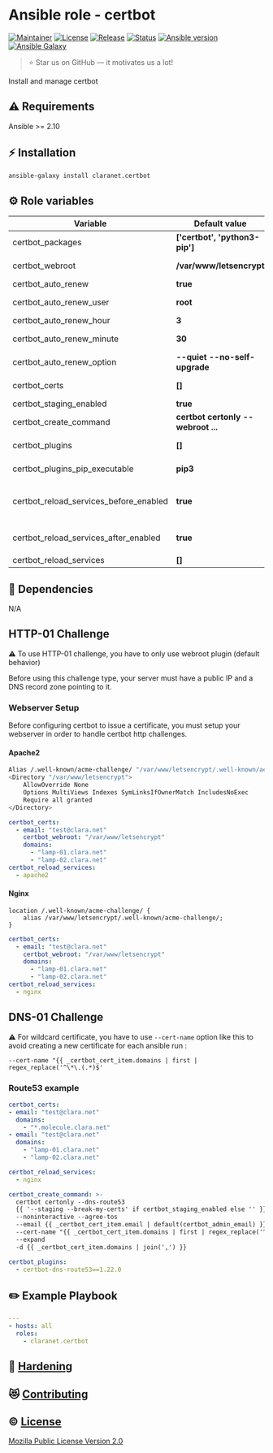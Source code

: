 # Ansible role - certbot
[![Maintainer](https://img.shields.io/badge/maintained%20by-claranet-e00000?style=flat-square)](https://www.claranet.fr/)
[![License](https://img.shields.io/github/license/claranet/ansible-role-certbot?style=flat-square)](LICENSE)
[![Release](https://img.shields.io/github/v/release/claranet/ansible-role-certbot?style=flat-square)](https://github.com/claranet/ansible-role-certbot/releases)
[![Status](https://img.shields.io/github/actions/workflow/status/claranet/ansible-role-certbot/molecule.yml?style=flat-square&label=tests&branch=main)](https://github.com/claranet/ansible-role-certbot/actions?query=workflow%3A%22Ansible+Molecule%22)
[![Ansible version](https://img.shields.io/badge/ansible-%3E%3D2.10-black.svg?style=flat-square&logo=ansible)](https://github.com/ansible/ansible)
[![Ansible Galaxy](https://img.shields.io/badge/ansible-galaxy-black.svg?style=flat-square&logo=ansible)](https://galaxy.ansible.com/claranet/certbot)


> :star: Star us on GitHub — it motivates us a lot!

Install and manage certbot

## :warning: Requirements

Ansible >= 2.10

## :zap: Installation

```bash
ansible-galaxy install claranet.certbot
```

## :gear: Role variables

Variable | Default value | Description
---------|---------------|------------
certbot_packages                          | **['certbot', 'python3-pip']**     | Package name
certbot_webroot                           | **/var/www/letsencrypt**           | Directory for http challenges
certbot_auto_renew                        | **true**                           | Enable certificate renew
certbot_auto_renew_user                   | **root**                           | User to configure certificate renew
certbot_auto_renew_hour                   | **3**                              | Cron job hour for renew
certbot_auto_renew_minute                 | **30**                             | Cron job minutes for renew
certbot_auto_renew_option                 | **--quiet --no-self-upgrade**      | Options for renew command
certbot_certs                             | **[]**                             | See defaults/main.yml for details
certbot_staging_enabled                   | **true**                           | Use letsencrypt staging
certbot_create_command                    | **certbot certonly --webroot ...** | See defaults/main.yml for details
certbot_plugins                           | **[]**                             | List of plugins to install using pip
certbot_plugins_pip_executable            | **pip3**                           | pip executable to use to install certbot plugins
certbot_reload_services_before_enabled    | **true**                           | Reload `certbot_reload_services` before configuring certbot
certbot_reload_services_after_enabled     | **true**                           | Reload `certbot_reload_services` after configuring certbot
certbot_reload_services                   | **[]**                             | List of services to reload

## :arrows_counterclockwise: Dependencies

N/A

## HTTP-01 Challenge

:warning: To use HTTP-01 challenge, you have to only use webroot plugin (default behavior)

Before using this challenge type, your server must have a public IP and a DNS record zone pointing to it.

### Webserver Setup

Before configuring certbot to issue a certificate, you must setup your webserver in order to handle certbot http challenges.

#### Apache2

```bash
Alias /.well-known/acme-challenge/ "/var/www/letsencrypt/.well-known/acme-challenge/"
<Directory "/var/www/letsencrypt">
    AllowOverride None
    Options MultiViews Indexes SymLinksIfOwnerMatch IncludesNoExec
    Require all granted
</Directory>
```

```yaml
certbot_certs:
  - email: "test@clara.net"
    certbot_webroot: "/var/www/letsencrypt"
    domains:
      - "lamp-01.clara.net"
      - "lamp-02.clara.net"
certbot_reload_services:
  - apache2
```

#### Nginx

```
location /.well-known/acme-challenge/ {
    alias /var/www/letsencrypt/.well-known/acme-challenge/;
}
```

```yaml
certbot_certs:
  - email: "test@clara.net"
    certbot_webroot: "/var/www/letsencrypt"
    domains:
      - "lamp-01.clara.net"
      - "lamp-02.clara.net"
certbot_reload_services:
  - nginx
```

## DNS-01 Challenge

:warning: For wildcard certificate, you have to use `--cert-name` option like this to avoid creating a new certificate for each ansible run :

```
--cert-name "{{ _certbot_cert_item.domains | first | regex_replace('^\*\.(.*)$'
```

### Route53 example

```yaml
certbot_certs:
- email: "test@clara.net"
  domains:
    - "*.molecule.clara.net"
- email: "test@clara.net"
  domains:
    - "lamp-01.clara.net"
    - "lamp-02.clara.net"

certbot_reload_services:
  - nginx

certbot_create_command: >-
  certbot certonly --dns-route53
  {{ '--staging --break-my-certs' if certbot_staging_enabled else '' }}
  --noninteractive --agree-tos
  --email {{ _certbot_cert_item.email | default(certbot_admin_email) }}
  --cert-name "{{ _certbot_cert_item.domains | first | regex_replace('^\*\.(.*)$', 'wildcard.\1') }}"
  --expand
  -d {{ _certbot_cert_item.domains | join(',') }}

certbot_plugins:
  - certbot-dns-route53==1.22.0
```

## :pencil2: Example Playbook

```yaml
---
- hosts: all
  roles:
    - claranet.certbot
```

## :closed_lock_with_key: [Hardening](HARDENING.md)

## :heart_eyes_cat: [Contributing](CONTRIBUTING.md)

## :copyright: [License](LICENSE)

[Mozilla Public License Version 2.0](https://www.mozilla.org/en-US/MPL/2.0/)
